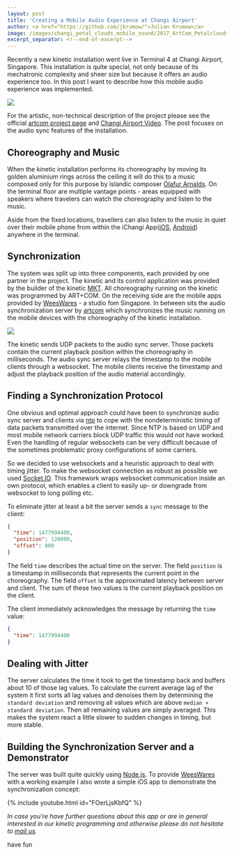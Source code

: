 ```yaml
---
layout: post
title: 'Creating a Mobile Audio Experience at Changi Airport'
author: <a href="https://github.com/jkrumow/">Julian Krumow</a>
image: /images/changi_petal_clouds_mobile_sound/2017_ArtCom_Petalclouds_ChangiT4_08954_web-1360x765.png
excerpt_separator: <!--end-of-excerpt-->
---
```

Recently a new kinetic installation went live in Terminal 4 at Changi Airport, Singapore. This installation is quite special, not only because of its mechatronic complexity and sheer size but because it offers an audio experience too. In this post I want to describe how this mobile audio experience was implemented.

![]({{site.url}}/images/changi_petal_clouds_mobile_sound/2017_ArtCom_Petalclouds_ChangiT4_08954_web-1360x765.png)

<!--end-of-excerpt-->

For the artistic, non-technical description of the project please see the official [artcom project page] and [Changi Airport Video]. The post focuses on the audio sync features of the installation.

[artcom project page]: https://artcom.de/en/project/petalclouds/
[Changi Airport Video]: https://www.youtube.com/watch?v=OgMo6ZBc5lw

## Choreography and Music

When the kinetic installation performs its choreography by moving its golden aluminium rings across the ceiling it will do this to a music composed only for this purpose by islandic composer [Ólafur Arnalds]. On the terminal floor are multiple vantage points - areas equipped with speakers where travelers can watch the choreography and listen to the music.

[Ólafur Arnalds]: http://olafurarnalds.com/

Aside from the fixed locations, travellers can also listen to the music in quiet over their mobile phone from within the iChangi App([iOS], [Android]) anywhere in the terminal. 

[Android]: https://play.google.com/store/apps/details?id=com.changiairport.cagapp&hl=en
[iOS]: https://itunes.apple.com/us/app/ichangi/id391730848?mt=8

## Synchronization

The system was split up into three components, each provided by one partner in the project. The kinetic and its control application was provided by the builder of the kinetic [MKT]. All choreography running on the kinetic was programmed by ART+COM. On the receiving side are the mobile apps provided by [WeesWares] - a studio fom Singapore. In between sits the audio synchronization server by [artcom] which synchronizes the music running on the mobile devices with the choreography of the kinetic installation.

[artcom]: http://artcom.github.io/
[MKT]: http://www.mkt-ag.de/
[WeesWares]: http://www.weeswares.com
![]({{site.url}}/images/changi_petal_clouds_mobile_sound/system_setup.png)

The kinetic sends UDP packets to the audio sync server. Those packets contain the current playback position within the choreography in milliseconds. The audio sync server relays the timestamp to the mobile clients through a websocket. The mobile clients receive the timestamp and adjust the playback position of the audio material accordingly.

## Finding a Synchronization Protocol

One obvious and optimal approach could have been to synchronize audio sync server and clients via [ntp] to cope with the nondeterministic timing of data packets transmitted over the internet. Since NTP is based on UDP and most mobile network carriers block UDP traffic this would not have worked. Even the handling of regular websockets can be very difficult because of the sometimes problematic proxy configurations of some carriers.

[ntp]: https://en.wikipedia.org/wiki/Network_Time_Protocol

So we decided to use websockets and a heuristic approach to deal with timing jitter. To make the websocket connection as robust as possible we used [Socket.IO](https://github.com/socketio). This framework wraps websocket communication inside an own protocol, which enables a client to easily up- or downgrade from websocket to long polling etc.

To eliminate jitter at least a bit the server sends a `sync` message to the client:

```json
{
  "time": 1477994400,
  "position": 120000,
  "offset": 800
}
```

The field `time` describes the actual time on the server.
The field `position` is a timestamp in milliseconds that represents the current point in the choreography.
The field `offset` is the approximated latency between server and client. The sum of these two values is the current playback position on the client.

The client immediately acknowledges the message by returning the `time` value:

```json
{
  "time": 1477994400
}
```

## Dealing with Jitter

The server calculates the time it took to get the timestamp back and buffers about 10 of those lag values. To calculate the current average lag of the system it first sorts all lag values and denoises them by determining the `standard deviation` and removing all values which are above `median + standard deviation`. Then all remaining values are simply averaged. This makes the system react a little slower to sudden changes in timing, but more stable.

## Building the Synchronization Server and a Demonstrator

The server was built quite quickly using [Node.js]. To provide [WeesWares] with a working example I also wrote a simple iOS app to demonstrate the synchronization concept:

{% include youtube.html id="FOerLjsKbfQ" %}

_In case you're have further questions about this app or are in general interested in our kinetic programming and otherwise please do not hesitate to [mail us]._

have fun

[Node.js]: https://nodejs.org/en/
[mail us]: mailto:dev@artcom.de
